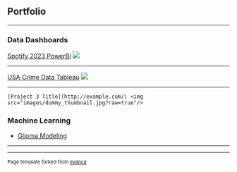 ## Portfolio

---

### Data Dashboards 

[Spotify 2023 PowerBI](/sample_page)
<img src="images/dummy_thumbnail.jpg?raw=true"/>

---
[USA Crime Data Tableau](/pdf/sample_presentation.pdf)
<img src="images/dummy_thumbnail.jpg?raw=true"/>

---
`[Project 3 Title](http://example.com/)
<img src="images/dummy_thumbnail.jpg?raw=true"/>`


### Machine Learning

- [Glioma Modeling](http://example.com/)


---




---
<p style="font-size:11px">Page template forked from <a href="https://github.com/evanca/quick-portfolio">evanca</a></p>
<!-- Remove above link if you don't want to attibute -->
